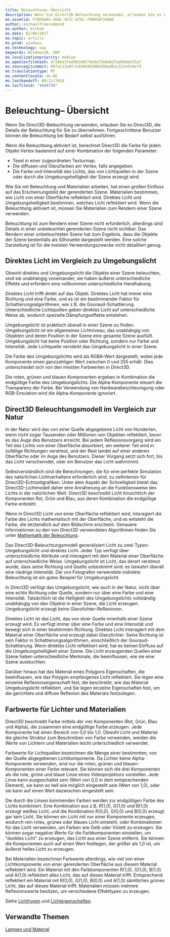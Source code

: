 ```yaml
---
title: Beleuchtung– Übersicht
description: Wenn Sie Direct3D-Beleuchtung verwenden, erlauben Sie es Direct3D, die Details der Beleuchtung für Sie zu übernehmen. Fortgeschrittene Benutzer können die Beleuchtung bei Bedarf selbst ausführen.
ms.assetid: FCBF6A92-4EAC-4CCC-A76C-79985AF348AE
author: michaelfromredmond
ms.author: mithom
ms.date: 02/08/2017
ms.topic: article
ms.prod: windows
ms.technology: uwp
keywords: Windows10, UWP
ms.localizationpriority: medium
ms.openlocfilehash: 47280437ad902d0679e0ef266bbd7ad9b6b635af
ms.sourcegitcommit: 897a111e8fc5d38d483800288ad01c523e924ef4
ms.translationtype: MT
ms.contentlocale: de-DE
ms.lasthandoff: 08/13/2018
ms.locfileid: "1044759"
---
```

# <a name="lighting-overview"></a>Beleuchtung– Übersicht

Wenn Sie Direct3D-Beleuchtung verwenden, erlauben Sie es Direct3D, die Details der Beleuchtung für Sie zu übernehmen. Fortgeschrittene Benutzer können die Beleuchtung bei Bedarf selbst ausführen.

Wenn die Beleuchtung aktiviert ist, berechnet Direct3D die Farbe für jeden Objekt-Vertex basierend auf einer Kombination der folgenden Parameter:

-   Texel in einer zugeordneten Texturmap.
-   Die diffusen und Glanzfarben am Vertex, falls angegeben.
-   Die Farbe und Intensität des Lichts, das von Lichtquellen in der Szene oder durch die Umgebungshelligkeit der Szene erzeugt wird.

Wie Sie mit Beleuchtung und Materialien arbeiten, hat einen großen Einfluss auf das Erscheinungsbild der gerenderten Szene. Materialien bestimmen, wie Licht von einer Oberfläche reflektiert wird. Direktes Licht und Umgebungshelligkeit bestimmen, welches Licht reflektiert wird. Wenn die Beleuchtung aktiviert ist, müssen Sie Materialien zum Rendern einer Szene verwenden.

Beleuchtung ist zum Rendern einer Szene nicht erforderlich, allerdings sind Details in einer unbeleuchtet gerenderten Szene nicht sichtbar. Das Rendern einer unbeleuchteten Szene hat zum Ergebnis, dass die Objekte der Szene bestenfalls als Silhouette dargestellt werden. Eine solche Darstellung ist für die meisten Verwendungszwecke nicht detailliert genug.

## <a name="span-iddirectlightvsambientlightspanspan-iddirectlightvsambientlightspandirect-light-vs-ambient-light"></a><span id="direct_light_vs._ambient_light"></span><span id="DIRECT_LIGHT_VS._AMBIENT_LIGHT"></span>Direktes Licht im Vergleich zu Umgebungslicht


Obwohl direktes und Umgebungslicht die Objekte einer Szene beleuchten, sind sie unabhängig voneinander; sie haben äußerst unterschiedliche Effekte und erfordern eine vollkommen unterschiedliche Handhabung.

*Direktes Licht* trifft direkt auf das Objekt. Direktes Licht hat immer eine Richtung und eine Farbe, und es ist ein bestimmender Faktor für Schattierungsalgorithmen, wie z.B. die Gouraud-Schattierung. Unterschiedliche Lichtquellen geben direktes Licht auf unterschiedliche Weise ab, wodurch spezielle Dämpfungseffekte entstehen.

*Umgebungslicht* ist praktisch überall in einer Szene zu finden. Umgebungslicht ist ein allgemeines Lichtniveau, das unabhängig von Objekten und deren Position in der Szene eine gesamte Szene ausfüllt. Umgebungslicht hat keine Position oder Richtung, sondern nur Farbe und Intensität. Jede Lichtquelle verstärkt das Umgebungslicht in einer Szene.

Die Farbe des Umgebungslichts wird als RGBA-Wert dargestellt, wobei jede Komponente einen ganzzahligen Wert zwischen 0 und 255 erhält. Dies unterscheidet sich von den meisten Farbwerten in Direct3D.

Die roten, grünen und blauen Komponenten ergeben in Kombination die endgültige Farbe des Umgebungslichts. Die Alpha-Komponente steuert die Transparenz der Farbe. Bei Verwendung von Hardwarebeschleunigung oder RGB-Emulation wird die Alpha-Komponente ignoriert.

## <a name="span-iddirect3dlightmodelvsnaturespanspan-iddirect3dlightmodelvsnaturespandirect3d-light-model-vs-nature"></a><span id="direct3d_light_model_vs._nature"></span><span id="DIRECT3D_LIGHT_MODEL_VS._NATURE"></span>Direct3D Beleuchtungsmodell im Vergleich zur Natur


In der Natur wird das von einer Quelle abgegebene Licht von Hunderten, wenn nicht sogar Tausenden oder Millionen von Objekten reflektiert, bevor es das Auge des Benutzers erreicht. Bei jedem Reflexionsvorgang wird ein Teil des Lichts von einer Oberfläche absorbiert, ein weiterer Teil wird in zufällige Richtungen verstreut, und der Rest landet auf einer anderen Oberfläche oder im Auge des Benutzers. Dieser Vorgang setzt sich fort, bis das Licht verschwindet, oder ein Benutzer das Licht wahrnimmt.

Selbstverständlich sind die Berechnungen, die für eine perfekte Simulation des natürlichen Lichtverhaltens erforderlich sind, zu zeitintensiv für Direct3D-Echtzeitgrafiken. Unter dem Aspekt der Schnelligkeit bietet das Direct3D-Lichtmodell daher eine Annäherung an die Funktionsweise des Lichts in der natürlichen Welt. Direct3D beschreibt Licht hinsichtlich der Komponenten Rot, Grün und Blau, aus deren Kombination die endgültige Farbe entsteht.

Wenn in Direct3D Licht von einer Oberfläche reflektiert wird, interagiert die Farbe des Lichts mathematisch mit der Oberfläche, und es entsteht die Farbe, die letztendlich auf dem Bildschirm erscheint. Genauere Informationen zu den von Direct3D verwendeten Algorithmen finden Sie unter [Mathematik der Beleuchtung](mathematics-of-lighting.md).

Das Direct3D-Beleuchtungsmodell generalisiert Licht zu zwei Typen: Umgebungslicht und direktes Licht. Jeder Typ verfügt über unterschiedliche Attribute und interagiert mit dem Material einer Oberfläche auf unterschiedliche Weise. Umgebungslicht ist Licht, das derart verstreut wurde, dass seine Richtung und Quelle unbestimmt sind: es bewahrt überall eine niedrige Intensität. Die von Fotografen verwendete indirekte Beleuchtung ist ein gutes Beispiel für Umgebungslicht.

In Direct3D verfügt das Umgebungslicht, wie auch in der Natur, nicht über eine echte Richtung oder Quelle, sondern nur über eine Farbe und eine Intensität. Tatsächlich ist die Helligkeit des Umgebungslichts vollständig unabhängig von den Objekte in einer Szene, die Licht erzeugen. Umgebungslicht erzeugt keine Glanzlichter-Reflexionen.

Direktes Licht ist das Licht, das von einer Quelle innerhalb einer Szene erzeugt wird. Es verfügt immer über eine Farbe und eine Intensität und bewegt sich in einer bestimmten Richtung. Direktes Licht interagiert mit dem Material einer Oberfläche und erzeugt dabei Glanzlichter. Seine Richtung ist sein Faktor in Schattierungsalgorithmen, einschließlich der Gouraud-Schattierung. Wenn direktes Licht reflektiert wird, hat es keinen Einfluss auf die Umgebungshelligkeit einer Szene. Die Licht erzeugenden Quellen einer Szene haben unterschiedliche Merkmale, die beeinflussen, wie sie eine Szene ausleuchten.

Darüber hinaus hat das Material eines Polygons Eigenschaften, die beeinflussen, wie das Polygon empfangenes Licht reflektiert. Sie legen eine einzelne Reflexionseigenschaft fest, die beschreibt, wie das Material Umgebungslicht reflektiert, und Sie legen einzelne Eigenschaften fest, um die gerichtete und diffuse Reflexion des Materials festzulegen.

## <a name="span-idcolorvaluesforlightsandmaterialsspanspan-idcolorvaluesforlightsandmaterialsspanspan-idcolorvaluesforlightsandmaterialsspancolor-values-for-lights-and-materials"></a><span id="Color_Values_for_Lights_and_Materials"></span><span id="color_values_for_lights_and_materials"></span><span id="COLOR_VALUES_FOR_LIGHTS_AND_MATERIALS"></span>Farbwerte für Lichter und Materialien


Direct3D beschreibt Farbe mittels der vier Komponenten (Rot, Grün, Blau und Alpha), die zusammen eine endgültige Farbe erzeugen. Jede Komponente hat einen Bereich von 0,0 bis 1,0. Obwohl Licht und Material die gleiche Struktur zum Beschreiben von Farbe verwenden, werden die Werte von Lichtern und Materialien leicht unterschiedlich verwendet.

Farbwerte für Lichtquellen bezeichnen die Menge einer bestimmten, von der Quelle abgegebenen Lichtkomponente. Da Lichter keine Alpha-Komponente verwenden, sind nur die roten, grünen und blauen-Komponenten einer Farbe relevant. Sie können sich die drei Komponenten als die rote, grüne und blaue Linse eines Videoprojektors vorstellen. Jede Linse kann ausgeschaltet sein (Wert von 0,0 in dem entsprechenden Element), sie kann so hell wie möglich eingestellt sein (Wert von 1,0), oder sie kann auf einen Wert dazwischen eingestellt sein.

Die durch die Linsen kommenden Farben werden zur endgültigen Farbe des Lichts kombiniert. Eine Kombination aus z.B. R(1,0), G(1,0) und B(1,0) erzeugt weißes Licht, und die Kombination R(0,0), G(0,0) und B(0,0) erzeugt gar kein Licht. Sie können ein Licht mit nur einer Komponente erzeugen, wodurch rein rotes, grünes oder blaues Licht entsteht, oder Kombinationen für das Licht verwenden, um Farben wie Gelb oder Violett zu erzeugen. Sie können sogar negative Werte für die Farbkomponenten einstellen, um "dunkles Licht" zu erzeugen, das Licht aus einer Szene entfernt. Sie können die Komponenten auch auf einen Wert festlegen, der größer als 1,0 ist, um äußerst helles Licht zu erzeugen.

Bei Materialien bezeichnen Farbwerte allerdings, wie viel von einer Lichtkomponente von einer gerenderten Oberfläche aus diesem Material reflektiert wird. Ein Material mit den Farbkomponenten R(1,0), G(1,0), B(1,0) und A(1,0) reflektiert alles Licht, das auf dieses Material trifft. Entsprechend reflektiert ein Material mit R(0,0), G(1,0), B(0,0) und A(1,0) sämtliches grünes Licht, das auf dieses Material trifft. Materialien müssen mehrere Reflexionswerte besitzen, um verschiedene Effekttypen zu erzeugen.

Siehe [Lichttypen](light-types.md) und [Lichteigenschaften](light-properties.md).

## <a name="span-idrelated-topicsspanrelated-topics"></a><span id="related-topics"></span>Verwandte Themen


[Lampen und Material](lights-and-materials.md)

 

 




